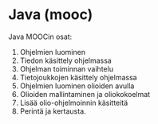 # Java (mooc)

Java MOOCin osat:
1. Ohjelmien luominen
2. Tiedon käsittely ohjelmassa
3. Ohjelman toiminnan vaihtelu
4. Tietojoukkojen käsittely ohjelmassa
5. Ohjelmien luominen olioiden avulla 
6. Olioiden mallintaminen ja oliokokoelmat
7. Lisää olio-ohjelmoinnin käsitteitä
8. Perintä ja kertausta.  

